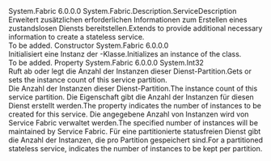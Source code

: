 <Type Name="StatelessServiceDescription" FullName="System.Fabric.Description.StatelessServiceDescription">
  <TypeSignature Language="C#" Value="public sealed class StatelessServiceDescription : System.Fabric.Description.ServiceDescription" />
  <TypeSignature Language="ILAsm" Value=".class public auto ansi sealed beforefieldinit StatelessServiceDescription extends System.Fabric.Description.ServiceDescription" />
  <TypeSignature Language="DocId" Value="T:System.Fabric.Description.StatelessServiceDescription" />
  <TypeSignature Language="VB.NET" Value="Public NotInheritable Class StatelessServiceDescription&#xA;Inherits ServiceDescription" />
  <TypeSignature Language="F#" Value="type StatelessServiceDescription = class&#xA;    inherit ServiceDescription" />
  <AssemblyInfo>
    <AssemblyName>System.Fabric</AssemblyName>
    <AssemblyVersion>6.0.0.0</AssemblyVersion>
  </AssemblyInfo>
  <Base>
    <BaseTypeName>System.Fabric.Description.ServiceDescription</BaseTypeName>
  </Base>
  <Interfaces />
  <Docs>
    <summary>
      <para><span data-ttu-id="b5792-101">Erweitert <see cref="T:System.Fabric.Description.ServiceDescription" /> zusätzlichen erforderlichen Informationen zum Erstellen eines zustandslosen Diensts bereitstellen.</span><span class="sxs-lookup"><span data-stu-id="b5792-101">Extends <see cref="T:System.Fabric.Description.ServiceDescription" /> to provide additional necessary information to create a stateless service.</span></span> </para>
    </summary>
    <remarks>To be added.</remarks>
  </Docs>
  <Members>
    <Member MemberName=".ctor">
      <MemberSignature Language="C#" Value="public StatelessServiceDescription ();" />
      <MemberSignature Language="ILAsm" Value=".method public hidebysig specialname rtspecialname instance void .ctor() cil managed" />
      <MemberSignature Language="DocId" Value="M:System.Fabric.Description.StatelessServiceDescription.#ctor" />
      <MemberSignature Language="VB.NET" Value="Public Sub New ()" />
      <MemberType>Constructor</MemberType>
      <AssemblyInfo>
        <AssemblyName>System.Fabric</AssemblyName>
        <AssemblyVersion>6.0.0.0</AssemblyVersion>
      </AssemblyInfo>
      <Parameters />
      <Docs>
        <summary>
          <para><span data-ttu-id="b5792-102">Initialisiert eine Instanz der <see cref="T:System.Fabric.Description.StatelessServiceDescription" />-Klasse.</span><span class="sxs-lookup"><span data-stu-id="b5792-102">Initializes an instance of the <see cref="T:System.Fabric.Description.StatelessServiceDescription" /> class.</span></span></para>
        </summary>
        <remarks>To be added.</remarks>
      </Docs>
    </Member>
    <Member MemberName="InstanceCount">
      <MemberSignature Language="C#" Value="public int InstanceCount { get; set; }" />
      <MemberSignature Language="ILAsm" Value=".property instance int32 InstanceCount" />
      <MemberSignature Language="DocId" Value="P:System.Fabric.Description.StatelessServiceDescription.InstanceCount" />
      <MemberSignature Language="VB.NET" Value="Public Property InstanceCount As Integer" />
      <MemberSignature Language="F#" Value="member this.InstanceCount : int with get, set" Usage="System.Fabric.Description.StatelessServiceDescription.InstanceCount" />
      <MemberType>Property</MemberType>
      <AssemblyInfo>
        <AssemblyName>System.Fabric</AssemblyName>
        <AssemblyVersion>6.0.0.0</AssemblyVersion>
      </AssemblyInfo>
      <ReturnValue>
        <ReturnType>System.Int32</ReturnType>
      </ReturnValue>
      <Docs>
        <summary>
          <para><span data-ttu-id="b5792-103">Ruft ab oder legt die Anzahl der Instanzen dieser Dienst-Partition.</span><span class="sxs-lookup"><span data-stu-id="b5792-103">Gets or sets the instance count of this service partition.</span></span> </para>
        </summary>
        <value>
          <para><span data-ttu-id="b5792-104">Die Anzahl der Instanzen dieser Dienst-Partition.</span><span class="sxs-lookup"><span data-stu-id="b5792-104">The instance count of this service partition.</span></span> </para>
        </value>
        <remarks>
          <para><span data-ttu-id="b5792-105">Die <see cref="P:System.Fabric.Description.StatelessServiceDescription.InstanceCount" /> Eigenschaft gibt die Anzahl der Instanzen für diesen Dienst erstellt werden.</span><span class="sxs-lookup"><span data-stu-id="b5792-105">The <see cref="P:System.Fabric.Description.StatelessServiceDescription.InstanceCount" /> property indicates the number of instances to be created for this service.</span></span> <span data-ttu-id="b5792-106">Die angegebene Anzahl von Instanzen wird von Service Fabric verwaltet werden.</span><span class="sxs-lookup"><span data-stu-id="b5792-106">The specified number of instances will be maintained by Service Fabric.</span></span> <span data-ttu-id="b5792-107">Für eine partitionierte statusfreien Dienst <see cref="P:System.Fabric.Description.StatelessServiceDescription.InstanceCount" /> gibt die Anzahl der Instanzen, die pro Partition gespeichert sind.</span><span class="sxs-lookup"><span data-stu-id="b5792-107">For a partitioned stateless service, <see cref="P:System.Fabric.Description.StatelessServiceDescription.InstanceCount" /> indicates the number of instances to be kept per partition.</span></span></para>
        </remarks>
      </Docs>
    </Member>
  </Members>
</Type>